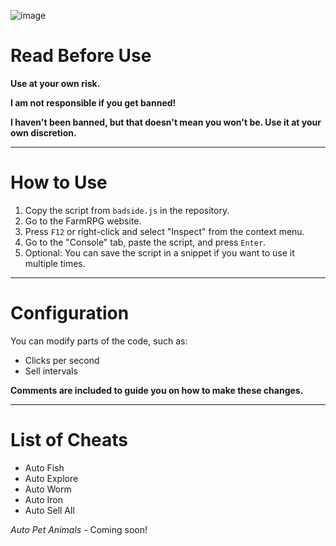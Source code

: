 ![image](https://github.com/user-attachments/assets/c37fe443-4555-46cb-9224-0fd8087a3607)

# Read Before Use  
**Use at your own risk.**  

**I am not responsible if you get banned!**  

**I haven't been banned, but that doesn't mean you won't be. Use it at your own discretion.**  

---

# How to Use  
1. Copy the script from `badside.js` in the repository.  
2. Go to the FarmRPG website.  
3. Press `F12` or right-click and select "Inspect" from the context menu.  
4. Go to the "Console" tab, paste the script, and press `Enter`.  
5. Optional: You can save the script in a snippet if you want to use it multiple times.  

---

# Configuration  
You can modify parts of the code, such as:  
- Clicks per second  
- Sell intervals  

**Comments are included to guide you on how to make these changes.**  

---

# List of Cheats  
- Auto Fish  
- Auto Explore  
- Auto Worm  
- Auto Iron  
- Auto Sell All  

*Auto Pet Animals* - Coming soon!  
